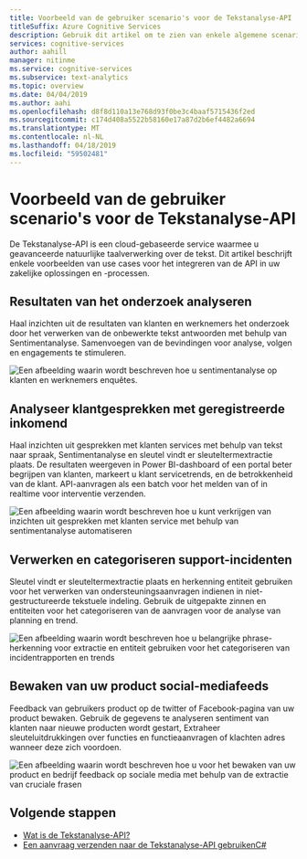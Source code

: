 ```yaml
---
title: Voorbeeld van de gebruiker scenario's voor de Tekstanalyse-API
titleSuffix: Azure Cognitive Services
description: Gebruik dit artikel om te zien van enkele algemene scenario's voor het integreren van de Tekstanalyse-API in uw services en -processen.
services: cognitive-services
author: aahill
manager: nitinme
ms.service: cognitive-services
ms.subservice: text-analytics
ms.topic: overview
ms.date: 04/04/2019
ms.author: aahi
ms.openlocfilehash: d8f8d110a13e768d93f0be3c4baaf5715436f2ed
ms.sourcegitcommit: c174d408a5522b58160e17a87d2b6ef4482a6694
ms.translationtype: MT
ms.contentlocale: nl-NL
ms.lasthandoff: 04/18/2019
ms.locfileid: "59502481"
---
```

# <a name="example-user-scenarios-for-the-text-analytics-api"></a>Voorbeeld van de gebruiker scenario's voor de Tekstanalyse-API

De Tekstanalyse-API is een cloud-gebaseerde service waarmee u geavanceerde natuurlijke taalverwerking over de tekst. Dit artikel beschrijft enkele voorbeelden van use cases voor het integreren van de API in uw zakelijke oplossingen en -processen. 

## <a name="analyze-survey-results"></a>Resultaten van het onderzoek analyseren

Haal inzichten uit de resultaten van klanten en werknemers het onderzoek door het verwerken van de onbewerkte tekst antwoorden met behulp van Sentimentanalyse. Samenvoegen van de bevindingen voor analyse, volgen en engagements te stimuleren.

![Een afbeelding waarin wordt beschreven hoe u sentimentanalyse op klanten en werknemers enquêtes.](media/use-cases/survey-results.svg)

## <a name="analyze-recorded-inbound-customer-calls"></a>Analyseer klantgesprekken met geregistreerde inkomend

Haal inzichten uit gesprekken met klanten services met behulp van tekst naar spraak, Sentimentanalyse en sleutel vindt er sleuteltermextractie plaats. De resultaten weergeven in Power BI-dashboard of een portal beter begrijpen van klanten, markeert u klant servicetrends, en de betrokkenheid van de klant. API-aanvragen als een batch voor het melden van of in realtime voor interventie verzenden. 

![Een afbeelding waarin wordt beschreven hoe u kunt verkrijgen van inzichten uit gesprekken met klanten service met behulp van sentimentanalyse automatiseren](media/use-cases/azure-inbound.svg)

## <a name="process-and-categorize-support-incidents"></a>Verwerken en categoriseren support-incidenten

Sleutel vindt er sleuteltermextractie plaats en herkenning entiteit gebruiken voor het verwerken van ondersteuningsaanvragen indienen in niet-gestructureerde tekstuele indeling. Gebruik de uitgepakte zinnen en entiteiten voor het categoriseren van de aanvragen voor de analyse van planning en trend.

![Een afbeelding waarin wordt beschreven hoe u belangrijke phrase-herkenning voor extractie en entiteit gebruiken voor het categoriseren van incidentrapporten en trends](media/use-cases/support-incidents.svg)

## <a name="monitor-your-products-social-media-feeds"></a>Bewaken van uw product social-mediafeeds

Feedback van gebruikers product op de twitter of Facebook-pagina van uw product bewaken. Gebruik de gegevens te analyseren sentiment van klanten naar nieuwe producten wordt gestart, Extraheer sleuteluitdrukkingen over functies en functieaanvragen of klachten adres wanneer deze zich voordoen.

![Een afbeelding waarin wordt beschreven hoe u voor het bewaken van uw product en bedrijf feedback op sociale media met behulp van de extractie van cruciale frasen](media/use-cases/social-feed.svg)

## <a name="next-steps"></a>Volgende stappen

* [Wat is de Tekstanalyse-API?](overview.md)
* [Een aanvraag verzenden naar de Tekstanalyse-API gebruikenC#](quickstarts/csharp.md)